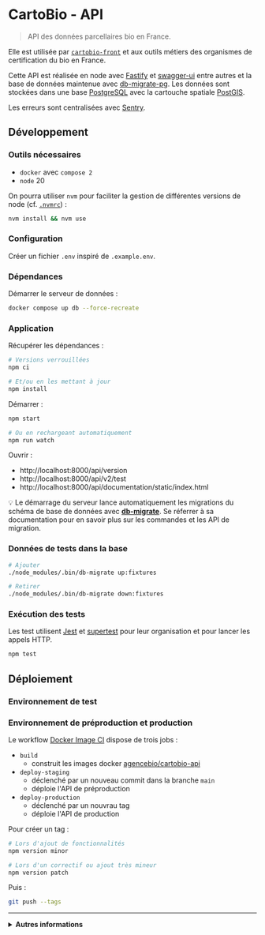 # CartoBio - API

> API des données parcellaires bio en France.

Elle est utilisée par [`cartobio-front`](https://github.com/agencebio/cartobio-front) et aux outils
métiers des organismes de certification du bio en France.

Cette API est réalisée en node avec [Fastify](https://fastify.dev/) et [swagger-ui](https://swagger.io/tools/swagger-ui/) entre autres et la base de données maintenue avec [db-migrate-pg](https://github.com/db-migrate/pg). Les données sont stockées dans une base [PostgreSQL](https://www.postgresql.org/) avec la cartouche spatiale [PostGIS](https://postgis.net/).

Les erreurs sont centralisées avec [Sentry](https://github.com/getsentry/sentry).

## Développement

### Outils nécessaires

-   `docker` avec `compose 2`
-   `node` 20

On pourra utiliser `nvm` pour faciliter la gestion de différentes versions de node (cf. [`.nvmrc`](.nvmrc)) :

```sh
nvm install && nvm use
```

### Configuration

Créer un fichier `.env` inspiré de `.example.env`.

### Dépendances

Démarrer le serveur de données :

```sh
docker compose up db --force-recreate
```

### Application

Récupérer les dépendances :

```sh
# Versions verrouillées
npm ci

# Et/ou en les mettant à jour
npm install
```

Démarrer :

```sh
npm start

# Ou en rechargeant automatiquement
npm run watch
```

Ouvrir :

-   http://localhost:8000/api/version
-   http://localhost:8000/api/v2/test
-   http://localhost:8000/api/documentation/static/index.html

💡 Le démarrage du serveur lance automatiquement les migrations du schéma de base de données avec [**db-migrate**](https://db-migrate.readthedocs.io/en/latest/). Se réferrer à sa documentation pour en savoir plus sur les commandes et les API de migration.

### Données de tests dans la base

```sh
# Ajouter
./node_modules/.bin/db-migrate up:fixtures

# Retirer
./node_modules/.bin/db-migrate down:fixtures
```

### Exécution des tests

Les test utilisent [Jest](https://jestjs.io/docs/en/getting-started) et [supertest](https://github.com/visionmedia/supertest#readme) pour leur organisation et pour lancer les appels HTTP.

```sh
npm test
```

## Déploiement

### Environnement de test

### Environnement de préproduction et production

Le workflow [Docker Image CI](https://github.com/AgenceBio/cartobio-api/blob/main/.github/workflows/docker.yml) dispose de trois jobs :

-   `build`
    -   construit les images docker [agencebio/cartobio-api](https://hub.docker.com/r/agencebio/cartobio-api/tags)
-   `deploy-staging`
    -   déclenché par un nouveau commit dans la branche `main`
    -   déploie l'API de préproduction
-   `deploy-production`
    -   déclenché par un nouvrau tag
    -   déploie l'API de production

Pour créer un tag :

```sh
# Lors d'ajout de fonctionnalités
npm version minor

# Lors d'un correctif ou ajout très mineur
npm version patch
```

Puis :

```sh
git push --tags
```

---

<details>
<summary><b>Autres informations</b></summary>

# TODO : reprendre

## Fonctionnement

### Routes

| Verbe   | Chemin                         | Description                                                                               |
| ------- | ------------------------------ | ----------------------------------------------------------------------------------------- |
| `GET`   | `/api/v1/version`              | Affiche la version de l'API.                                                              |
| `POST`  | `/api/v1/test`                 | Teste le jeton d'authentification.                                                        |
| `POST`  | `/api/v1/login`                | S'authentifie auprès du portail Notification de l'Agence Bio — et de l'API CartoBio.      |
| `GET`   | `/api/v1/pacage/:numeroPacage` | Vérification de l'existence d'un PACAGE                                                   |
| `PATCH` | `/api/v1/operator/:numeroBio`  | Mise à jour partielle des données opérateur (numéro pacage présent/absent, etc.)          |
| `GET`   | `/api/v1/summary`              | Liste géolocalisée (précision : département) des clients d'un Organisme de Certification. |
| `GET`   | `/api/v1/parcels`              | Liste des parcelles des clients d'un Organisme de Certification.                          |
| `GET`   | `/api/v1/parcels/operator/:id` | Liste des parcelles d'un opérateur donné.                                                 |

L'authentification est assurée grâce à des [jetons JWT](https://jwt.io/), issus à la main.

### Variables d'environnement

L'application lit les variables définies dans un fichier `.env`.

| Variable                    | Défault                                      | Description                                                                                               |
| --------------------------- | -------------------------------------------- | --------------------------------------------------------------------------------------------------------- |
| `PORT`                      | `8000`                                       | Port réseau sur lequel exposer l'application                                                              |
| `HOST`                      | `localhost`                                  | Interface réseau sur laquelle exposer l'application                                                       |
| `DATABASE_URL`              | `http://docker:docker@api-db:15432/cartobio` | URL de la base de données PostGIS qui contient les couches géographiques, et les données métiers CartoBio |
| `SENTRY_DSN`                | ``                                           | DSN Sentry pour le suivi des erreurs applicatives                                                         |
| `CARTOBIO_JWT_SECRET`       | ``                                           | Secret JSON Web Token, pour vérifier l'authenticité des tokens                                            |
| `NOTIFICATIONS_AB_ENDPOINT` | `https://back.agencebio.org`                 | Point d'accès aux [notifications de l'Agence Bio](https://preprod-notification.agencebio.org/)            |

## Brancher au Webservice des Douanes

En local, il est impossible d'accéder au webservice des Douanes en direct. Il convient alors d'utiliser un proxy SOCKS via le serveur CartoBio :

```sh
ssh -A -N -C -D 5000 -J user@ip-serveur-cartobio user@ip-serveur-bdd
```

## Sauvegarder et restaurer la base de données en production

```sh
docker run --rm postgres:15 pg_dump --clean -t cartobio_operators -t cartobio_parcelles --data-only -U postgres -h bdd-cartobio -p 5433 postgres > dump-production-data-only.sql
```

Puis restaurer (en préprod) :

```sh
docker run -i --rm postgres:15 psql -v ON_ERROR_STOP=1 -U postgres -h bdd-cartobio -p 5434 postgres < dump-production-data-only.sql
```

**Remarque** : `bdd-cartobio` est un alias de `162.19.57.177` ; le port `5433` correspond à la base de production, et `5434` à la base de préprod.

## Intégration des données du RPG bio

Ces données sont utilisées pour la fonctionnalité d'import en un clic.
Elles sont basées sur le [dump statique](#générer-les-fonds-de-carte) utilisé pour le fond de carte.

```sh
ogr2ogr -f PostgreSQL \
  PG:'postgresql://postgres@bdd-cartobio:5433/postgres' rpg.gpkg \
  -preserve_fid -nln rpg_bio -nlt POLYGON \
  --config PG_USE_COPY YES --config OGR_TRUNCATE YES
```

## Intégration des données des départements avec le demaine maritime

Ces données sont utilisées lors du déclencheur (`update_communes`) d'ajout de commune à une parcelle afin de trouver la commune la plus proche pour les parcelles aquacoles et de marquer les parcelles frontalières comme `etranger`.
Elles sont basées sur les géométries des [régions](https://etalab-datasets.geo.data.gouv.fr/contours-administratifs/latest/geojson/) modifiées via QGIS pour rajouter le domaine maritimes francais.

```sh
ogr2ogr -f PostgreSQL \
  PG:'postgresql://postgres@bdd-cartobio:5433/postgres' territoires.gpkg \
  -preserve_fid -nln territoires -nlt POLYGON \
  --config PG_USE_COPY YES --config OGR_TRUNCATE YES
```

## Générer les fonds de carte

**Remarque** : Les fonds de carte étaient auparavant servis avec le logiciel Geoserver.

Les fonds de carte sont servis statiquement, et générés à l'aide de l'outil en ligne de commande [tippecanoe] :

```sh
# Décompresser tous les fichiers ZIP départementaux dans un même dossier,
# de telle sorte à ce que tous les fichiers .dbf .prj .shp .shx soient dans un même dossier.
for f in *.zip; do unzip "$f"; done

# Convertir les données en GeoJSON, puis en MBTiles.
ogr2ogr -t_srs EPSG:3857 -nln rpg rpg.gpkg .
ogr2ogr rpg.geojson rpg.gpkg
tippecanoe -Z10 -z14 --extend-zooms-if-still-dropping --no-tile-compression --simplify-only-low-zooms --drop-densest-as-needed --output-to-directory rpg-202x --projection EPSG:3857 --name "RPG 202x" --layer "rpg202x" --exclude NUM_ILOT --exclude NUM_PARCEL --exclude PACAGE --force rpg.geojson
```

## Autodétéction des communes

Les communes sont ajoutées automatiquement pour un déclencheur en BDD

Via la fonction :

```sql
update_communes()
```

Déclenchée par :

```sql
BEFORE INSERT OR UPDATE ON cartobio_parcelles
```

## Cron

Pour lister les cron:

```sh
crontab -l
```

Pour mettre à jour:

```sh
crontab -e
```

Tous les mois les parcellaires marqués comme supprimés (`deleted_at`) depuis plus de 6 mois, sont supprimés dans la base de données.

Le script supprimant les parcellaires est utilisable via `npm run clean-records`

Exemple d'utilisation dans le crontab:

```sh
* 1 * * * (date && docker exec cartobio-api-test npm run clean-records) >> /var/log/cron.log
```

</details>
